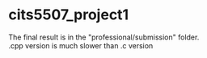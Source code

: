 # cits5507_project1

The final result is in the "professional/submission" folder.<br>
.cpp version is much slower than .c version
